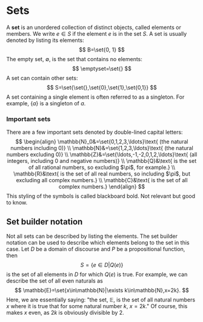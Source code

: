 # Sets
A **set** is an unordered collection of distinct objects, called elements or members. We write $e\in S$ if the element $e$ is in the set $S$. A set is usually denoted by listing its elements: 
$$
B=\set{0, 1}
$$
The empty set, $\emptyset$, is the set that contains no elements: 
$$
\emptyset=\set{}
$$
A set can contain other sets: 
$$
S=\set{\set{},\set{0},\set{1},\set{0,1}}
$$
A set containing a single element is often referred to as a singleton. For example, $\{a\}$ is a singleton of $a$.
### Important sets
There are a few important sets denoted by double-lined capital letters:
$$
\begin{align}
\mathbb{N}_0&=\set{0,1,2,3,\ldots}\text{ (the natural numbers including 0)} \\
\mathbb{N}&=\set{1,2,3,\ldots}\text{ (the natural numbers excluding 0)} \\
\mathbb{Z}&=\set{\ldots,-1,-2,0,1,2,\ldots}\text{ (all integers, including 0 and negative numbers)} \\
\mathbb{Q}&\text{ is the set of all rational numbers, so excluding $\pi$, for example.} \\
\mathbb{R}&\text{ is the set of all real numbers, so including $\pi$, but excluding all complex numbers.} \\
\mathbb{C}&\text{ is the set of all complex numbers.}
\end{align}
$$
This styling of the symbols is called blackboard bold. Not relevant but good to know.
## Set builder notation
Not all sets can be described by listing the elements. The set builder notation can be used to describe which elements belong to the set in this case. Let $D$ be a domain of discourse and $P$ be a propositional function, then 
$$
S=\{e\in D|Q(e)\}
$$
is the set of all elements in $D$ for which $Q(e)$ is true. For example, we can describe the set of all even naturals as
$$
\mathbb{E}=\set{x\in\mathbb{N}|\exists k\in\mathbb{N},x=2k}.
$$
Here, we are essentially saying: "the set, $\mathbb{E}$, is the set of all natural numbers $x$ where it is true that for some natural number $k$, $x=2k$." Of course, this makes $x$ even, as $2k$ is obviously divisible by 2.